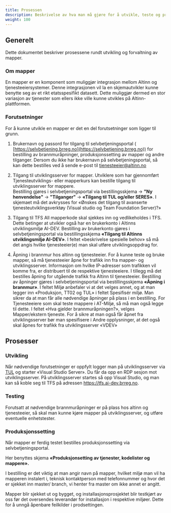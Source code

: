```yaml
---
title: Prosessen
description: Beskrivelse av hva man må gjøre for å utvikle, teste og produksjonssette en mapper
weight: 100
---
```


## Generelt

Dette dokumentet beskriver prosessene rundt utvikling og forvaltning av mapper.

### Om mapper

En mapper er en komponent som muliggjør integrasjon mellom Altinn og tjenesteeiersystemer.  Denne integrasjonen vil la en skjemautvikler kunne benytte seg av et rikt etatsspesifikt datasett. Dette muliggjør dermed en stor variasjon av tjenester som ellers ikke ville kunne utvikles på Altinn-plattformen.

### Forutsetninger

For å kunne utvikle en mapper er det en del forutsetninger som ligger til grunn.

1. Brukernavn og passord for tilgang til selvbetjeningsportal ( [https://selvbetjening.brreg.no](https://selvbetjening.brreg.no)) for bestilling av brannmuråpninger, produksjonssetting av mapper og andre tilganger.
Dersom du ikke har brukernavn på selvbetjeningsportal, så kan dette bestilles ved å sende e-post til [tjenesteeier@altinn.no](mailto:tjenesteeier@altinn.no)

2. Tilgang til utviklingsserver for mapper.
Utviklere som har gjennomført Tjenesteutviklings- eller mapperkurs kan bestille tilgang til utviklingsserver for mappere.   
Bestilling gjøres i selvbetjeningsportal via bestillingsskjema
-> **"Ny henvendelse"** -> **"Tilganger"** -> **«Tilgang til TUL og/eller SERES»**. 
I skjemaet må det avkrysses for «Ønskes det tilgang til avanserte tjenesteutviklingsverktøy (Visual studio og Team Foundation Server)?»

3. Tilgang til TFS
All mapperkode skal sjekkes inn og vedlikeholdes i TFS. Dette betinger at utvikler også har en brukerkonto i Altinns utviklingsmiljø AI-DEV. Bestilling av brukerkonto  gjøres i selvbetjeningsportal via bestillingsskjema **«Tilgang til Altinns utviklingsmiljø AI-DEV»**.
I feltet «beskrivelse spesielle behov» så må det angis hvilke tjenesteeier(e) man skal utføre utviklingsoppdrag for.

1. Åpning i brannmur hos altinn og tjenesteeier.
For å kunne teste og bruke mapper, så må tjenesteeier åpne for trafikk inn fra mapper- og utviklingsserver. Informasjon om hvilke IP-adresser som trafikken vil komme fra, er distribuert til de respektive tjenesteeiere.
I tillegg må det bestilles åpning for utgående trafikk fra Altinn til tjenesteeier.
Bestilling av åpninger gjøres i selvbetjeningsportal via bestillingsskjema **«Åpning i brannmur»**.
I feltet Miljø anbefaler vi at det velges annet, og at man legger inn «Produksjon, TT02 og TUL» i feltet Spesifisér miljø. Man sikrer da at man får alle nødvendige åpninger på plass i en bestilling. For Tjenesteeiere som skal teste mappere i AT-Miljø, så må man også legge til dette.
I feltet «Hva gjelder brannmuråpningen?», velges Mapper/ekstern tjeneste.
For å sikre at man også får åpnet fra utviklingsserver bør man spesifisere i Andre opplysninger, at det også skal åpnes for trafikk fra utviklingsserver «VDEV»



## Prosesser

### Utvikling

Når nødvendige forutsetninger er oppfylt logger man på utviklingsserver via [TUL](https://tul.altinn.no) og starter «Visual Studio Server». Du får da opp en RDP sesjon mot utviklingsserver.
På utviklingsserver startes så opp Visual Studio, og man kan så koble seg til TFS på adressen https://tfs.ai-dev.brreg.no.

### Testing

Forutsatt at nødvendige brannmuråpninger er på plass hos altinn og tjenesteeier, så skal man kunne kjøre mapper på utviklingsserver, og utføre eventuelle enhetstester.

### Produksjonssetting

Når mapper er ferdig testet bestilles produksjonssetting via selvbetjeningsportal.

Her benyttes skjema **«Produksjonsetting av tjenester, kodelister og mappere».**

I bestilling er det viktig at man angir navn på mapper, hvilket miljø man vil ha mapperen instalert i, teknisk kontaktperson med telefonnummer og hvor det er sjekket inn master/ branch, vi henter fra master om ikke annet er angitt.

Mapper blir sjekket ut og bygget, og installasjonsprosjektet blir testkjørt av oss før det oversendes leverandør for installasjon i respektive miljøer. Dette for å unngå åpenbare feilkilder i prodsettingen.
